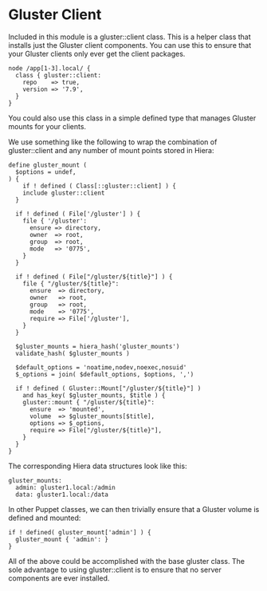 Gluster Client
==============

Included in this module is a gluster::client class. This is a helper class that installs just the Gluster client components. You can use this to ensure that your Gluster clients only ever get the client packages.

    node /app[1-3].local/ {
      class { gluster::client:
        repo    => true,
        version => '7.9',
      }
    }

You could also use this class in a simple defined type that manages Gluster mounts for your clients.

We use something like the following to wrap the combination of gluster::client and any number of mount points stored in Hiera:

```puppet
define gluster_mount (
  $options = undef,
) {
    if ! defined ( Class[::gluster::client] ) {
    include gluster::client
  }

  if ! defined ( File['/gluster'] ) {
    file { '/gluster':
      ensure => directory,
      owner  => root,
      group  => root,
      mode   => '0775',
    }
  }

  if ! defined ( File["/gluster/${title}"] ) {
    file { "/gluster/${title}":
      ensure  => directory,
      owner   => root,
      group   => root,
      mode    => '0775',
      require => File['/gluster'],
    }
  }

  $gluster_mounts = hiera_hash('gluster_mounts')
  validate_hash( $gluster_mounts )

  $default_options = 'noatime,nodev,noexec,nosuid'
  $_options = join( $default_options, $options, ',')

  if ! defined ( Gluster::Mount["/gluster/${title}"] )
    and has_key( $gluster_mounts, $title ) {
    gluster::mount { "/gluster/${title}":
      ensure  => 'mounted',
      volume  => $gluster_mounts[$title],
      options => $_options,
      require => File["/gluster/${title}"],
    }
  }
}
```

The corresponding Hiera data structures look like this:

    gluster_mounts:
      admin: gluster1.local:/admin
      data: gluster1.local:/data

In other Puppet classes, we can then trivially ensure that a Gluster volume is defined and mounted:

    if ! defined( gluster_mount['admin'] ) {
      gluster_mount { 'admin': }
    }

All of the above could be accomplished with the base gluster class. The sole advantage to using gluster::client is to ensure that no server components are ever installed.
